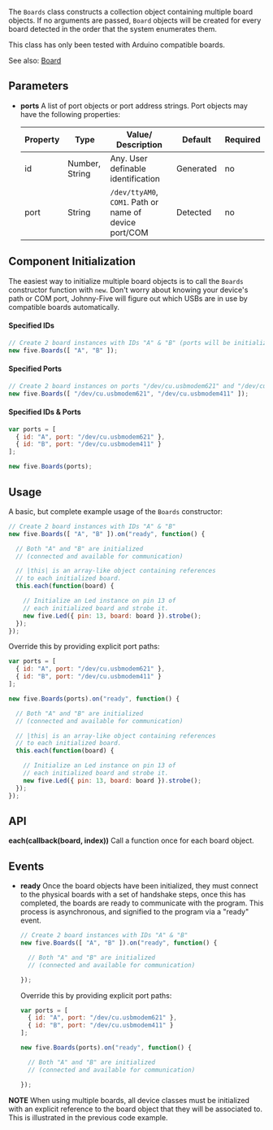 The `Boards` class constructs a collection object containing multiple board objects. If no arguments are passed, `Board` objects will be created for every board detected in the order that the system enumerates them. 

This class has only been tested with Arduino compatible boards. 

See also: [Board](https://github.com/rwaldron/johnny-five/wiki/Board)

## Parameters

- **ports** A list of port objects or port address strings. Port objects may have the following properties:
  <span class="abbreviate-table">
  
  | Property | Type           | Value/ Description                     | Default | Required |
  |----------|----------------|-----------------------|---------------------------------|----------|
  | id       | Number, String | Any. User definable identification   | Generated | no       |
  | port     | String         | `/dev/ttyAM0`, `COM1`. Path or name of device port/COM | Detected | no       |

  </span>

## Component Initialization

The easiest way to initialize multiple board objects is to call the `Boards` constructor function with `new`. Don't worry about knowing your device's path or COM port, Johnny-Five will figure out which USBs are in use by compatible boards automatically.


#### Specified IDs

```js
// Create 2 board instances with IDs "A" & "B" (ports will be initialized in device enumeration order)
new five.Boards([ "A", "B" ]);
```

#### Specified Ports

```js
// Create 2 board instances on ports "/dev/cu.usbmodem621" and "/dev/cu.usbmodem411"
new five.Boards([ "/dev/cu.usbmodem621", "/dev/cu.usbmodem411" ]);
```

#### Specified IDs & Ports

```js
var ports = [
  { id: "A", port: "/dev/cu.usbmodem621" },
  { id: "B", port: "/dev/cu.usbmodem411" }
];

new five.Boards(ports);
```

## Usage

A basic, but complete example usage of the `Boards` constructor:
```js
// Create 2 board instances with IDs "A" & "B"
new five.Boards([ "A", "B" ]).on("ready", function() {

  // Both "A" and "B" are initialized
  // (connected and available for communication)

  // |this| is an array-like object containing references
  // to each initialized board.
  this.each(function(board) {

    // Initialize an Led instance on pin 13 of
    // each initialized board and strobe it.
    new five.Led({ pin: 13, board: board }).strobe();
  });
});
```

Override this by providing explicit port paths:


```js
var ports = [
  { id: "A", port: "/dev/cu.usbmodem621" },
  { id: "B", port: "/dev/cu.usbmodem411" }
];

new five.Boards(ports).on("ready", function() {

  // Both "A" and "B" are initialized
  // (connected and available for communication)

  // |this| is an array-like object containing references
  // to each initialized board.
  this.each(function(board) {

    // Initialize an Led instance on pin 13 of
    // each initialized board and strobe it.
    new five.Led({ pin: 13, board: board }).strobe();
  });
});
```


## API

**each(callback(board, index))** Call a function once for each board object.


## Events

- **ready** Once the board objects have been initialized, they must connect to the physical boards with a set of handshake steps, once this has completed, the boards are ready to communicate with the program. This process is asynchronous, and signified to the program via a "ready" event.

  ```js
  // Create 2 board instances with IDs "A" & "B"
  new five.Boards([ "A", "B" ]).on("ready", function() {

    // Both "A" and "B" are initialized
    // (connected and available for communication)

  });
  ```
  Override this by providing explicit port paths:


  ```js
  var ports = [
    { id: "A", port: "/dev/cu.usbmodem621" },
    { id: "B", port: "/dev/cu.usbmodem411" }
  ];

  new five.Boards(ports).on("ready", function() {

    // Both "A" and "B" are initialized
    // (connected and available for communication)

  });
  ```




**NOTE** When using multiple boards, all device classes must be initialized with an explicit reference to the board object that they will be associated to. This is illustrated in the previous code example.





